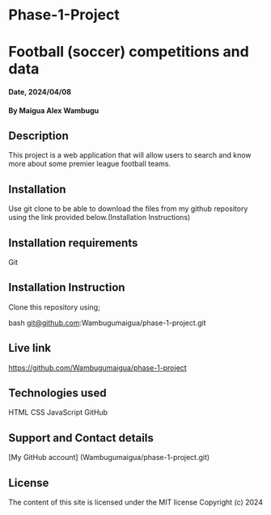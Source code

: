 # Phase-1-Project
# Football (soccer) competitions and data

#### Date, 2024/04/08

#### By Maigua Alex Wambugu

## Description
This project is a web application that will allow users to search and know more about some premier league football teams. 

## Installation
Use git clone to be able to download the files from my github repository using the link provided below.(Installation Instructions)

## Installation requirements
Git

## Installation Instruction
Clone this repository using;

bash
git@github.com:Wambugumaigua/phase-1-project.git



## Live link
https://github.com/Wambugumaigua/phase-1-project

## Technologies used
HTML
CSS
JavaScript
GitHub

## Support and Contact details
[My GitHub account] (Wambugumaigua/phase-1-project.git)

## License 
The content of this site is licensed under the MIT license
Copyright (c) 2024